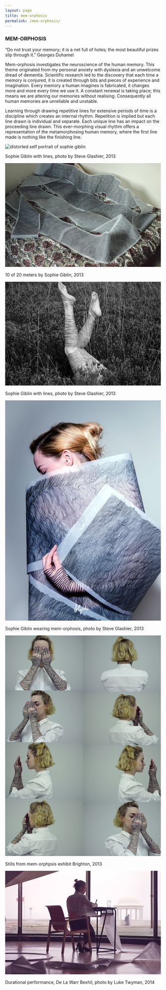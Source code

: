 ```yaml
---
layout: page
title: mem-orphosis
permalink: /mem-orphosis/
---
```

<h3 class="center">MEM-ORPHOSIS</h3>

“Do not trust your memory; it is a net full of holes; the most beautiful prizes slip through it.”
Georges Duhamel

Mem-orphosis investigates the neuroscience of the human memory. This theme originated from my personal anxiety with dyslexia and an unwelcome dread of dementia. Scientific research led to the discovery that each time a memory is conjured, it is created through bits and pieces of experience and imagination. Every memory a human imagines is fabricated, it changes more and more every time we use it. A constant renewal is taking place; this means we are altering our memories without realising. Consequently all human memories are unreliable and unstable.

Learning through drawing repetitive lines for extensive periods of time is a discipline which creates an internal rhythm. Repetition is implied but each line drawn is individual and separate. Each unique line has an impact on the proceeding line drawn. This ever-morphing visual rhythm offers a representation of the metamorphosing human memory, where the first line made is nothing like the finishing line.

![distorted self portrait of sophie giblin](/img/lines/Lines-on-chest.jpg "Self Portrait 2013")

<span class="caption">Sophie Giblin with lines, photo by Steve Glashier, 2013</span>

![distorted self portrait of sophie giblin](/img/lines/Lengthy.jpg "Self Portrait 2013")

<span class="caption">10 of 20 meters by Sophie Giblin, 2013</span>

![distorted self portrait of sophie giblin](/img/lines/Leggies.jpg "Self Portrait 2013")

<span class="caption">Sophie Giblin with lines, photo by Steve Glashier, 2013</span>

![distorted self portrait of sophie giblin](/img/lines/POSTER.jpg "Self Portrait 2013")

<span class="caption">Sophie Giblin wearing mem-orphosis, photo by Steve Glashier, 2013</span>

![distorted self portrait of sophie giblin](/img/lines/Spinning-stills.jpg "Self Portrait 2013")

<span class="caption">Stills from mem-orphpsis exhibit Brighton, 2013</span>

![distorted self portrait of sophie giblin](/img/performance/De_La_Twyman.jpg "Self Portrait 2013")

<span class="caption">Durational performance, De La Warr Bexhil, photo by Luke Twyman, 2014</span>

